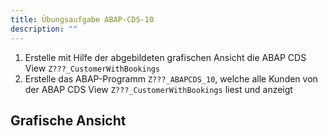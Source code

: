 ```yaml
---
title: Übungsaufgabe ABAP-CDS-10
description: ""
---
```


1. Erstelle mit Hilfe der abgebildeten grafischen Ansicht die ABAP CDS View `Z???_CustomerWithBookings`
2. Erstelle das ABAP-Programm `Z???_ABAPCDS_10`, welche alle Kunden von der ABAP CDS View `Z???_CustomerWithBookings` liest und anzeigt


## Grafische Ansicht

